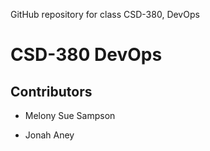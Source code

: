 GitHub repository for class CSD-380, DevOps

# CSD-380 DevOps
## Contributors
* Melony Sue Sampson

* Jonah Aney
